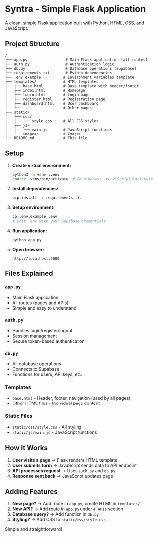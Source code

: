 # Syntra - Simple Flask Application

A clean, simple Flask application built with Python, HTML, CSS, and JavaScript.

## Project Structure

```
/
├── app.py                 # Main Flask application (all routes)
├── auth.py                # Authentication logic
├── db.py                  # Database operations (Supabase)
├── requirements.txt       # Python dependencies
├── .env.example          # Environment variables template
├── templates/            # HTML templates
│   ├── base.html         # Base template with header/footer
│   ├── index.html        # Homepage
│   ├── login.html        # Login page
│   ├── register.html     # Registration page
│   ├── dashboard.html    # User dashboard
│   └── ...               # Other pages
├── static/
│   ├── css/
│   │   └── style.css     # All CSS styles
│   ├── js/
│   │   └── main.js       # JavaScript functions
│   └── images/           # Images
└── README.md             # This file
```

## Setup

1. **Create virtual environment:**
   ```bash
   python3 -m venv .venv
   source .venv/bin/activate  # On Windows: .venv\Scripts\activate
   ```

2. **Install dependencies:**
   ```bash
   pip install -r requirements.txt
   ```

3. **Setup environment:**
   ```bash
   cp .env.example .env
   # Edit .env with your Supabase credentials
   ```

4. **Run application:**
   ```bash
   python app.py
   ```

5. **Open browser:**
   ```
   http://localhost:5000
   ```

## Files Explained

### `app.py`
- Main Flask application
- All routes (pages and APIs)
- Simple and easy to understand

### `auth.py`
- Handles login/register/logout
- Session management
- Secure token-based authentication

### `db.py`
- All database operations
- Connects to Supabase
- Functions for users, API keys, etc.

### Templates
- `base.html` - Header, footer, navigation (used by all pages)
- Other HTML files - Individual page content

### Static Files
- `static/css/style.css` - All styling
- `static/js/main.js` - JavaScript functions

## How It Works

1. **User visits a page** → Flask renders HTML template
2. **User submits form** → JavaScript sends data to API endpoint
3. **API processes request** → Uses `auth.py` and `db.py`
4. **Response sent back** → JavaScript updates page

## Adding Features

1. **New page?** → Add route in `app.py`, create HTML in `templates/`
2. **New API?** → Add route in `app.py` under `# APIs` section
3. **Database query?** → Add function in `db.py`
4. **Styling?** → Add CSS to `static/css/style.css`

Simple and straightforward!
